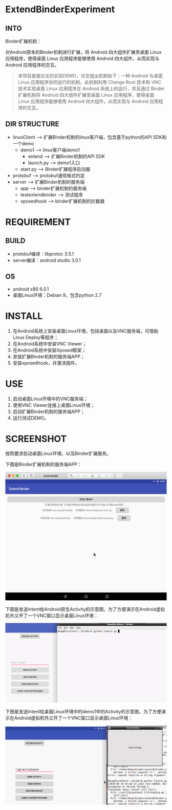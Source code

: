 # ExtendBinderExperiment

## INTO

Binder扩展机制：

对Android原本的Binder机制进行扩展，将 Android 四大组件扩展至桌面 Linux 应用程序，使得桌面 Linux 应用程序能够使用 Android 四大组件，从而实现与 Android 应用程序的交互。

> 本项目是我论文的实验DEMO，论文提出机制如下：一种 Android 与桌面 Linux 应用程序协同运行的机制。此机制利用 Change Root 技术和 VNC 技术实现桌面 Linux 应用程序在 Android 系统上的运行，并且通过 Binder 扩展机制将 Android 四大组件扩展至桌面 Linux 应用程序，使得桌面 Linux 应用程序能够使用 Android 四大组件，从而实现与 Android 应用程序的交互。

## DIR STRUCTURE

* linuxClient --> 扩展Binder机制的linux客户端，包含基于python的API SDK和一个demo
    * demo1 --> linux客户端demo1
        * extend --> 扩展Binder机制的API SDK
        * launch.py --> demo1入口
    * start.py --> Binder扩展程序启动器
* protobuf --> protobuf通信格式约定
* server --> 扩展Binder机制的服务端
    * app --> binder扩展机制的服务端
    * testextendbinder --> 测试程序
    * xposedhook --> binder扩展机制的拦截器

# REQUIREMENT

## BUILD

- protobuf编译：libprotoc 3.5.1
- server编译：android studio 3.0.1

## OS

- android x86 6.0.1
- 桌面Linux环境：Debian 9，包含python 2.7

# INSTALL

1. 在Android系统上安装桌面Linux环境，包括桌面以及VNC服务端，可借助Linux Deploy等程序；
2. 在Android系统中安装VNC Viewer；
3. 在Android系统中安装Xposed框架；
4. 安装扩展Binder机制的服务端APP；
5. 安装xposedhook，并激活插件。

# USE

1. 启动桌面Linux环境中的VNC服务端；
2. 使用VNC Viewer连接上桌面Linux环境；
3. 启动扩展Binder机制的服务端APP；
4. 运行测试DEMO。

# SCREENSHOT

按照要求启动桌面Linux环境，以及Binder扩展服务。

下图是Binder扩展机制的服务端APP：

![Binder扩展机制的服务端APP](https://github.com/HsingPeng/ExtendBinderExperiment/raw/master/docu/extend_binder_server_app.png)

下图是发送Intent给Android原生Activity的示意图，为了方便演示在Android虚拟机外又开了一个VNC窗口显示桌面Linux环境：

![发送Intent给Android原生Activity](https://github.com/HsingPeng/ExtendBinderExperiment/raw/master/docu/send_intent_to_android_activity.gif)

下图是发送Intent给桌面Linux环境中的demo1中的Activity的示意图，为了方便演示在Android虚拟机外又开了一个VNC窗口显示桌面Linux环境：

![发送Intent给demo1的Activity](https://github.com/HsingPeng/ExtendBinderExperiment/raw/master/docu/send_intent_to_linux_activity.gif)

